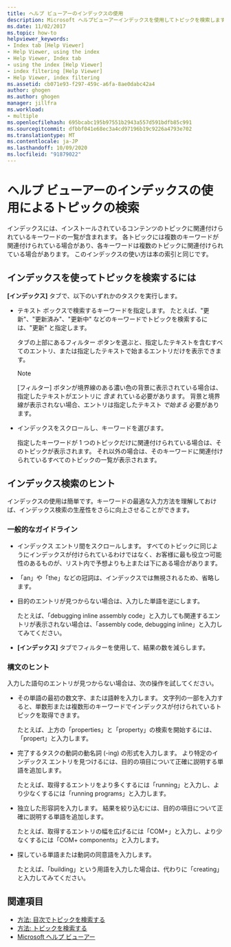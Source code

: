 ```yaml
---
title: ヘルプ ビューアーのインデックスの使用
description: Microsoft ヘルプビューアーインデックスを使用してトピックを検索します。このインデックスには、インストールされているコンテンツのトピックに関連付けられているキーワードの一覧が含まれています。
ms.date: 11/02/2017
ms.topic: how-to
helpviewer_keywords:
- Index tab [Help Viewer]
- Help Viewer, using the index
- Help Viewer, Index tab
- using the index [Help Viewer]
- index filtering [Help Viewer]
- Help Viewer, index filtering
ms.assetid: cb071e93-f297-459c-a6fa-8ae0dabc42a4
author: ghogen
ms.author: ghogen
manager: jillfra
ms.workload:
- multiple
ms.openlocfilehash: 695bcabc195b97551b2943a557d591bdfb85c991
ms.sourcegitcommit: dfbbf041e68ec3a4cd97196b19c9226a4793e702
ms.translationtype: MT
ms.contentlocale: ja-JP
ms.lasthandoff: 10/09/2020
ms.locfileid: "91879022"
---
```

# <a name="find-topics-by-using-the-help-viewer-index"></a>ヘルプ ビューアーのインデックスの使用によるトピックの検索

インデックスには、インストールされているコンテンツのトピックに関連付けられているキーワードの一覧が含まれます。 各トピックには複数のキーワードが関連付けられている場合があり、各キーワードは複数のトピックに関連付けられている場合があります。 このインデックスの使い方は本の索引と同じです。

## <a name="to-find-a-topic-by-using-the-index"></a>インデックスを使ってトピックを検索するには

**[インデックス]** タブで、以下のいずれかのタスクを実行します。

- テキスト ボックスで検索するキーワードを指定します。 たとえば、"更新"、"更新済み"、"更新中" などのキーワードでトピックを検索するには、"更新" と指定します。

    タブの上部にあるフィルター ボタンを選ぶと、指定したテキストを含むすべてのエントリ、または指定したテキストで始まるエントリだけを表示できます。

    > [!NOTE]
    > [フィルター] ボタンが境界線のある濃い色の背景に表示されている場合は、指定したテキストがエントリに _含ま_ れている必要があります。 背景と境界線が表示されない場合、エントリは指定したテキスト _で始まる_ 必要があります。

- インデックスをスクロールし、キーワードを選びます。

    指定したキーワードが 1 つのトピックだけに関連付けられている場合は、そのトピックが表示されます。 それ以外の場合は、そのキーワードに関連付けられているすべてのトピックの一覧が表示されます。

## <a name="index-search-tips"></a>インデックス検索のヒント

インデックスの使用は簡単です。キーワードの最適な入力方法を理解しておけば、インデックス検索の生産性をさらに向上させることができます。

### <a name="general-guidelines"></a>一般的なガイドライン

- インデックス エントリ間をスクロールします。 すべてのトピックに同じようにインデックスが付けられているわけではなく、お客様に最も役立つ可能性のあるものが、リスト内で予想よりも上または下にある場合があります。

- 「an」や「the」などの冠詞は、インデックスでは無視されるため、省略します。

- 目的のエントリが見つからない場合は、入力した単語を逆にします。

    たとえば、「debugging inline assembly code」と入力しても関連するエントリが表示されない場合は、「assembly code, debugging inline」と入力してみてください。

- **[インデックス]** タブでフィルターを使用して、結果の数を減らします。

### <a name="syntax-tips"></a>構文のヒント

入力した語句のエントリが見つからない場合は、次の操作を試してください。

- その単語の最初の数文字、または語幹を入力します。 文字列の一部を入力すると、単数形または複数形のキーワードでインデックスが付けられているトピックを取得できます。

    たとえば、上方の「properties」と「property」の検索を開始するには、「propert」と入力します。

- 完了するタスクの動詞の動名詞 (-ing) の形式を入力します。 より特定のインデックス エントリを見つけるには、目的の項目について正確に説明する単語を追加します。

    たとえば、取得するエントリをより多くするには「running」と入力し、より少なくするには「running programs」と入力します。

- 独立した形容詞を入力します。 結果を絞り込むには、目的の項目について正確に説明する単語を追加します。

    たとえば、取得するエントリの幅を広げるには「COM+」と入力し、より少なくするには「COM+ components」と入力します。

- 探している単語または動詞の同意語を入力します。

    たとえば、「building」という用語を入力した場合は、代わりに「creating」と入力してみてください。

## <a name="see-also"></a>関連項目

- [方法: 目次でトピックを検索する](../help-viewer/find-topics-toc.md)
- [方法: トピックを検索する](../help-viewer/find-topics.md)
- [Microsoft ヘルプ ビューアー](../help-viewer/overview.md)